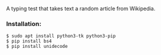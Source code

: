 A typing test that takes text a random article from Wikipedia.

### Installation:
```
$ sudo apt install python3-tk python3-pip
$ pip install bs4
$ pip install unidecode
```
